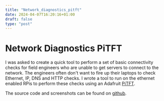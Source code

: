 ```yaml
---
title: "Network_diagnostics_pitft"
date: 2024-04-07T16:20:16+01:00
draft: false
type: "post"
---
```


# Network Diagnostics PiTFT

I was asked to create a quick tool to perform a set of basic connectivity checks for field engineers who are unable to get servers to connect to the network. The engineers often don't want to fire up their laptops to check Ethernet, IP, DNS and HTTP checks. I wrote a tool to run on the ethernet enabled RPis to perform these checks using an Adafruit [PiTFT](https://learn.adafruit.com/adafruit-mini-pitft-135x240-color-tft-add-on-for-raspberry-pi/python-setup).

The source code and screenshots can be found on [github](https://github.com/tommybobbins/minipitft_netdiagnostic).
